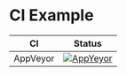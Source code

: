 CI Example
========

CI | Status
:---: | :---:
AppVeyor | [![AppYeyor](https://ci.appveyor.com/api/projects/status/github/SuperSodaSea/CI-Example?branch=master&svg=true)](https://ci.appveyor.com/project/SuperSodaSea/CI-Example)
